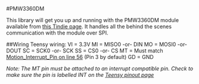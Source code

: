 #PMW3360DM

This library will get you up and running with the PMW3360DM module available from [this Tindie page](https://www.tindie.com/products/jkicklighter/pmw3360-motion-sensor/). It handles all the behind the scenes communication with the module over SPI.

##Wiring
Teensy wiring:
VI = 3.3V
MI = MISO0 -or- DIN
MO = MOSI0 -or- DOUT
SC = SCK0 -or- SCK
SS = CS0 -or- CS
MT = Must match [Motion_Interrupt_Pin on line 56](https://github.com/mrjohnk/PMW3360DM-T2QU/blob/master/PMW3360DM.ino#L56) (Pin 3 by default)
GD = GND

*Note: The MT pin must be attached to an interrupt compatible pin. Check to make sure the pin is labelled INT on the [Teensy pinout page](https://www.pjrc.com/teensy/pinout.html)*



